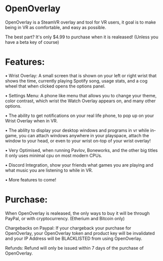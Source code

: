 # OpenOverlay

OpenOverlay is a SteamVR overlay and tool for VR users, it goal is to make being in VR as comfortable, and easy as possible.

The best part? It's only $4.99 to purchase when it is realeased! (Unless you have a beta key of course)

# Features:

• Wrist Overlay: A small screen that is shown on your left or right wrist that shows the time, currently playing Spotify song, usage stats, and a cog wheel that when clicked opens the options panel.

• Settings Menu: A phone like menu that allows you to change your theme, color contrast, which wrist the Watch Overlay appears on, and many other options.

• The ability to get notifications on your real life phone, to pop up on your Wrist Overlay when in VR.

• The ablilty to display your desktop windows and programs in vr while in-game, you can attach windows anywhere in your playspace, attach the window to your head, or even to your wrist on-top of your wrist overlay!

• Very Optimised, when running Pavlov, Boneworks, and the other big titles it only uses minimal cpu on most modern CPUs.

• Discord Integration, show your friends what games you are playing and what music you are listening to while in VR.

• More features to come!

# Purchase:

When OpenOverlay is realeased, the only ways to buy it will be through PayPal, or with cryptocurrency. (Etherium and Bitcoin only)

Chargebacks on Paypal: If your chargeback your purchase for OpenOverlay, your OpenOverlay token and product key will be invalidated and your IP Address will be BLACKLISTED from using OpenOverlay.

Refunds: Refund will only be issued within 7 days of the purchase of OpenOverlay.

